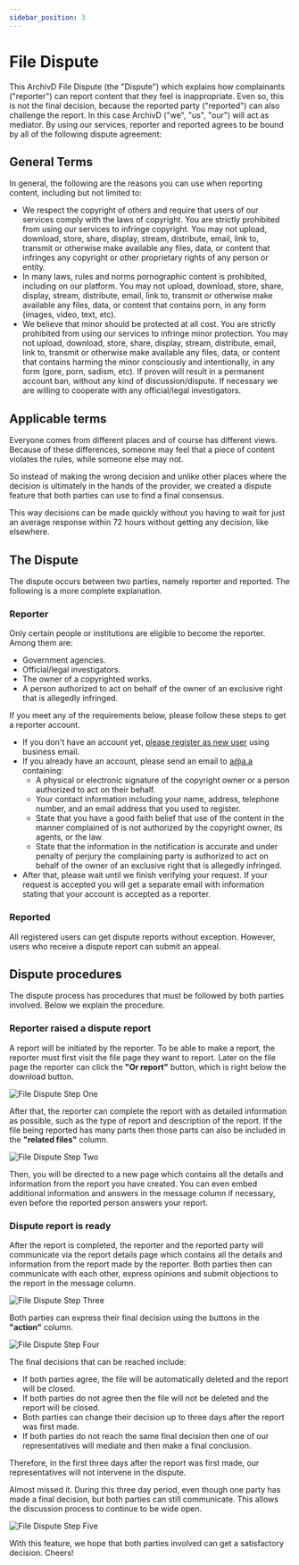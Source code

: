 ```yaml
---
sidebar_position: 3
---
```


# File Dispute

This ArchivD File Dispute (the "Dispute") which explains how complainants ("reporter") can report content that they feel is inappropriate. Even so, this is not the final decision, because the reported party ("reported") can also challenge the report. In this case ArchivD ("we", "us", "our") will act as mediator. By using our services, reporter and reported agrees to be bound by all of the following dispute agreement:

## General Terms

In general, the following are the reasons you can use when reporting content, including but not limited to:

- We respect the copyright of others and require that users of our services comply with the laws of copyright. You are strictly prohibited from using our services to infringe copyright. You may not upload, download, store, share, display, stream, distribute, email, link to, transmit or otherwise make available any files, data, or content that infringes any copyright or other proprietary rights of any person or entity.
- In many laws, rules and norms pornographic content is prohibited, including on our platform. You may not upload, download, store, share, display, stream, distribute, email, link to, transmit or otherwise make available any files, data, or content that contains porn, in any form (images, video, text, etc).
- We believe that minor should be protected at all cost. You are strictly prohibited from using our services to infringe minor protection. You may not upload, download, store, share, display, stream, distribute, email, link to, transmit or otherwise make available any files, data, or content that contains harming the minor consciously and intentionally, in any form (gore, porn, sadism, etc). If proven will result in a permanent account ban, without any kind of discussion/dispute. If necessary we are willing to cooperate with any official/legal investigators.

## Applicable terms

Everyone comes from different places and of course has different views. Because of these differences, someone may feel that a piece of content violates the rules, while someone else may not.

So instead of making the wrong decision and unlike other places where the decision is ultimately in the hands of the provider, we created a dispute feature that both parties can use to find a final consensus.

This way decisions can be made quickly without you having to wait for just an average response within 72 hours without getting any decision, like elsewhere.

## The Dispute

The dispute occurs between two parties, namely reporter and reported. The following is a more complete explanation.

### Reporter

Only certain people or institutions are eligible to become the reporter. Among them are:

- Government agencies.
- Official/legal investigators.
- The owner of a copyrighted works.
- A person authorized to act on behalf of the owner of an exclusive right that is allegedly infringed.

If you meet any of the requirements below, please follow these steps to get a reporter account.

- If you don't have an account yet, [please register as new user](https://www.archivd.net/register) using business email.
- If you already have an account, please send an email to a@a.a containing:
    - A physical or electronic signature of the copyright owner or a person authorized to act on their behalf.
    - Your contact information including your name, address, telephone number, and an email address that you used to register.
    - State that you have a good faith belief that use of the content in the manner complained of is not authorized by the copyright owner, its agents, or the law.
    - State that the information in the notification is accurate and under penalty of perjury the complaining party is authorized to act on behalf of the owner of an exclusive right that is allegedly infringed.
- After that, please wait until we finish verifying your request. If your request is accepted you will get a separate email with information stating that your account is accepted as a reporter.

### Reported

All registered users can get dispute reports without exception. However, users who receive a dispute report can submit an appeal.

## Dispute procedures

The dispute process has procedures that must be followed by both parties involved. Below we explain the procedure.

### Reporter raised a dispute report

A report will be initiated by the reporter. To be able to make a report, the reporter must first visit the file page they want to report. Later on the file page the reporter can click the **"Or report"** button, which is right below the download button.

![File Dispute Step One](/img/docs/legal-consent/dispute/01.webp)

After that, the reporter can complete the report with as detailed information as possible, such as the type of report and description of the report. If the file being reported has many parts then those parts can also be included in the **"related files"** column.

![File Dispute Step Two](/img/docs/legal-consent/dispute/02.webp)

Then, you will be directed to a new page which contains all the details and information from the report you have created. You can even embed additional information and answers in the message column if necessary, even before the reported person answers your report.

### Dispute report is ready

After the report is completed, the reporter and the reported party will communicate via the report details page which contains all the details and information from the report made by the reporter. Both parties then can communicate with each other, express opinions and submit objections to the report in the message column.

![File Dispute Step Three](/img/docs/legal-consent/dispute/03.webp)

Both parties can express their final decision using the buttons in the **"action"** column.

![File Dispute Step Four](/img/docs/legal-consent/dispute/04.webp)

The final decisions that can be reached include:

- If both parties agree, the file will be automatically deleted and the report will be closed.
- If both parties do not agree then the file will not be deleted and the report will be closed.
- Both parties can change their decision up to three days after the report was first made.
- If both parties do not reach the same final decision then one of our representatives will mediate and then make a final conclusion.

Therefore, in the first three days after the report was first made, our representatives will not intervene in the dispute.

Almost missed it. During this three day period, even though one party has made a final decision, but both parties can still communicate. This allows the discussion process to continue to be wide open.

![File Dispute Step Five](/img/docs/legal-consent/dispute/05.webp)

With this feature, we hope that both parties involved can get a satisfactory decision. Cheers!